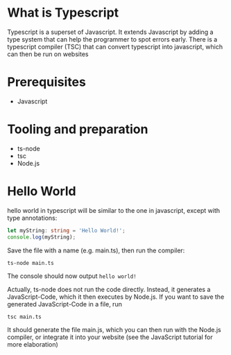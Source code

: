 # What is Typescript
Typescript is a superset of Javascript. It extends Javascript by adding a type system that can help the programmer to spot errors early. There is a typescript compiler (TSC) that can convert typescript into javascript, which can then be run on websites
# Prerequisites
- Javascript
# Tooling and preparation
-  ts-node
- tsc
- Node.js
# Hello World
hello world in typescript will be similar to the one in javascript, except with type annotations:
```ts
let myString: string = 'Hello World!';
console.log(myString);
```
Save the file with a name (e.g. main.ts), then run the compiler:
```
ts-node main.ts
```
The console should now output `hello world!`

Actually, ts-node does not run the code directly. Instead, it generates a JavaScript-Code, which it then executes by Node.js. If you want to save the generated JavaScript-Code in a file, run

```
tsc main.ts
```
It should generate the file main.js, which you can then run with the Node.js compiler, or integrate it into your website (see the JavaScript tutorial for more elaboration)